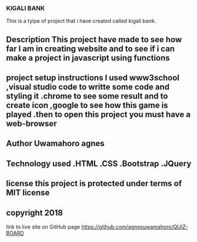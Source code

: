 ### KIGALI BANK
This is a tyipe of project that i have created called kigali bank.

## Description This project have made to see how far I am in creating website and to see if i can make a project in javascript using functions

## project setup instructions I used www3school ,visual studio code to writte some code and styling it .chrome to see some result and to create icon ,google to see how this game is played .then to open this project you must have a web-browser

## Author Uwamahoro agnes

## Technology used .HTML .CSS .Bootstrap .JQuery

## license this project is protected under terms of MIT license

## copyright 2018

link to live site on GitHub page https://github.com/agnesuwamahoro/QUIZ-BOARD
